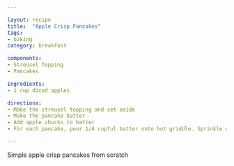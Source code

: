 ```yaml
---

layout: recipe
title:  "Apple Crisp Pancakes"
tags: 
- baking
category: breakfast

components:
- Streusel Topping
- Pancakes

ingredients:
- 1 cup diced apples

directions:
- Make the streusel topping and set aside
- Make the pancake batter
- Add apple chucks to batter
- For each pancake, pour 1/4 cupful batter onto hot griddle. Sprinkle each pancake evenly with scant 2 tablespoons and Streusel mixture. 

---
```


Simple apple crisp pancakes from scratch